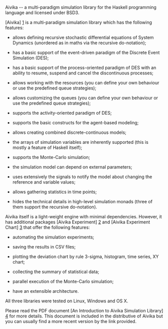 Aivika -- a multi-paradigm simulation library for 
the Haskell programming language and licensed under BSD3.

[Aivika] [1] is a multi-paradigm simulation library which has 
the following features:

* allows defining recursive stochastic differential equations of 
  System Dynamics (unordered as in maths via the recursive do-notation);

* has a basic support of the event-driven paradigm of 
  the Discrete Event Simulation (DES);

* has a basic support of the process-oriented paradigm of DES
  with an ability to resume, suspend and cancel 
  the discontinuous processes;

* allows working with the resources (you can define your own behaviour
  or use the predefined queue strategies);

* allows customizing the queues (you can define your own behaviour
  or use the predefined queue strategies);

* supports the activity-oriented paradigm of DES;

* supports the basic constructs for the agent-based modeling;

* allows creating combined discrete-continuous models;

* the arrays of simulation variables are inherently supported 
  (this is mostly a feature of Haskell itself);

* supports the Monte-Carlo simulation;

* the simulation model can depend on external parameters;

* uses extensively the signals to notify the model about changing 
  the reference and variable values;

* allows gathering statistics in time points;

* hides the technical details in high-level simulation monads
  (three of them support the recursive do-notation).

Aivika itself is a light-weight engine with minimal dependencies. 
However, it has additional packages [Aivika Experiment] [2] and 
[Aivika Experiment Chart] [3] that offer the following features:

* automating the simulation experiments;

* saving the results in CSV files;

* plotting the deviation chart by rule 3-sigma, histogram, 
  time series, XY chart;

* collecting the summary of statistical data;

* parallel execution of the Monte-Carlo simulation;

* have an extensible architecture.

All three libraries were tested on Linux, Windows and OS X.

Please read the PDF document [An Introduction to 
Aivika Simulation Library] [4] for more details. 
This document is included in the distributive of Aivika 
but you can usually find a more recent version by the link provided.

[1]: http://hackage.haskell.org/package/aivika  "Aivika"
[2]: http://hackage.haskell.org/package/aivika-experiment  "Aivika Experiment"
[3]: http://hackage.haskell.org/package/aivika-experiment-chart  "Aivika Experiment Chart"
[4]: https://github.com/dsorokin/aivika/blob/master/doc/aivika.pdf  "An Introduction to Aivika Simulation Library"
